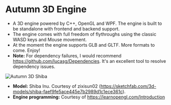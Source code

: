 # Autumn 3D Engine
- A 3D engine powered by C++, OpenGL and WPF. The engine is built to be standalone with frontend and backend support.
- The engine comes with full freedom of flythroughs using the classic WASD keys and Mouse movement.
- At the moment the engine supports GLB and GLTF. More formats to come. Enjoy!
- **Note:** For dependency failures, I would recommend https://github.com/lucasg/Dependencies. It's an excellent tool to resolve dependency issues.

![Autumn 3D Shiba](https://github.com/user-attachments/assets/c2b114eb-0bb1-4c63-9e5c-24905061a461)

- **Model:** Shiba Inu. Courtesy of zixisun02 (https://sketchfab.com/3d-models/shiba-faef9fe5ace445e7b2989d1c1ece361c).
- **Engine programming:** Courtesy of https://learnopengl.com/Introduction
